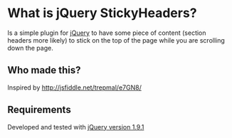 # What is jQuery StickyHeaders?

Is a simple plugin for  [jQuery](http://www.jquery.com)  to have some piece of content (section headers more likely) to stick on the top of the page while you are scrolling down the page.

## Who made this?

Inspired by http://jsfiddle.net/trepmal/e7GN8/


## Requirements

Developed and tested with [jQuery version 1.9.1](http://code.jquery.com/jquery-1.9.1.js)




